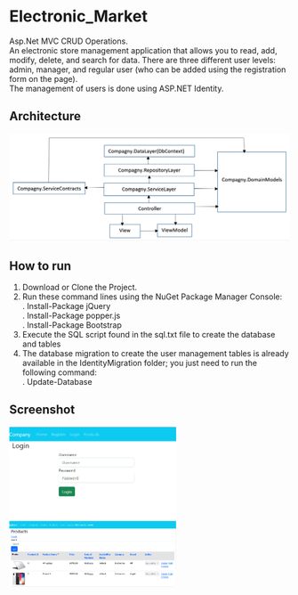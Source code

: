 # Electronic_Market

Asp.Net MVC CRUD Operations.<br>
An electronic store management application that allows you to read, add, modify, delete, and search for data.
There are three different user levels: admin, manager, and regular user (who can be added using the registration form on the page).<br>
The management of users is done using ASP.NET Identity.

## Architecture
![Architecture](./Architecture.PNG)

## How to run
1. Download or Clone the Project.
2. Run these command lines using the NuGet Package Manager Console: <br>
   . Install-Package jQuery <br>
   . Install-Package popper.js <br>
   . Install-Package Bootstrap <br>
3. Execute the SQL script found in the sql.txt file to create the database and tables
4. The database migration to create the user management tables is already available in the IdentityMigration folder; you just need to run the following command:<br>
  . Update-Database

## Screenshot
<div>
  <img src="./login.PNG" alt="Texte alternatif de l'image 1" width="300" />
  <img src="./product.PNG" alt="Texte alternatif de l'image 2" width="300" />
</div>
